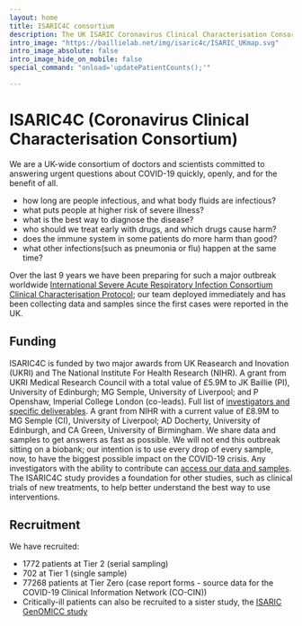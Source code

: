 ```yaml
---
layout: home
title: ISARIC4C consortium
description: The UK ISARIC Coronavirus Clinical Characterisation Consortium.
intro_image: "https://baillielab.net/img/isaric4c/ISARIC_UKmap.svg"
intro_image_absolute: false
intro_image_hide_on_mobile: false
special_command: "onload='updatePatientCounts();'"

---
```


# ISARIC4C (Coronavirus Clinical Characterisation Consortium)

We are a UK-wide consortium of doctors and scientists committed to answering urgent questions about COVID-19 quickly, openly, and for the benefit of all.

- how long are people infectious, and what body fluids are infectious?
- what puts people at higher risk of severe illness?
- what is the best way to diagnose the disease?
- who should we treat early with drugs, and which drugs cause harm?
- does the immune system in some patients do more harm than good?
- what other infections(such as pneumonia or flu) happen at the same time?


Over the last 9 years we have been preparing for such a major outbreak worldwide [International Severe Acute Respiratory Infection Consortium Clinical Characterisation Protocol](https://isaric.net/ccp); our team deployed immediately and has been collecting data and samples since the first cases were reported in the UK.

## Funding

ISARIC4C is funded by two major awards from UK Reasearch and Inovation (UKRI) and The National Institute For Health Research (NIHR).
A grant from UKRI Medical Research Council with a total value of £5.9M to JK Baillie (PI), University of Edinburgh; MG Semple, University of Liverpool; and P Openshaw, Imperial College London (co-leads). Full list of [investigators and specific deliverables](about/structure).
A grant from NIHR with a current value of £8.9M to MG Semple (CI), University of Liverpool; AD Docherty, University of Edinburgh, and CA Green, University of Birmingham.
We share data and samples to get answers as fast as possible. We will not end this outbreak sitting on a biobank; our intention is to use every drop of every sample, now, to have the biggest possible impact on the COVID-19 crisis. Any investigators with the ability to contribute can [access our data and samples](sample_access). The ISARIC4C study provides a foundation for other studies, such as clinical trials of new treatments, to help better understand the best way to use interventions.

## Recruitment


<span id="date">We</span> have recruited:
- <span id="num-tier-2">1772</span> patients at Tier 2 (serial sampling)
- <span id="num-tier-1">702</span> at Tier 1 (single sample)
- <span id="num-tier-0">77268</span> patients at Tier Zero (case report forms - source data for the COVID-19 Clinical Information Network (CO-CIN))
- Critically-ill patients can also be recruited to a sister study, the [ISARIC GenOMICC study](https://genomicc.org) 

<script>
    function updatePatientCounts(){
        const format = x => x.toString().replace(/\B(?=(\d{3})+(?!\d))/g, ",");

        fetch("https://raw.githubusercontent.com/SurgicalInformatics/ccp_recruitment_flat_file/master/ccp_recruit_daily.csv")
        .then(res => res.text())
        .then(res => {
            const [fieldLine, valueLine] = res.split('\n');
            const fields = fieldLine.split(',');
            const values = valueLine.split(',');
            let data = {};
            for (let i=0; i<fields.length; i++){
                data[fields[i]] = values[i];
            }
            
            document.getElementById("date").innerText = "As of " + data["date_last_run"].split("T")[0] + ", we";
            document.getElementById("num-tier-0").innerText = format(data["n_tier0"]);
            document.getElementById("num-tier-1").innerText = format(data["n_tier1"]);
            document.getElementById("num-tier-2").innerText = format(data["n_tier2"]);
        });
    }
</script>
